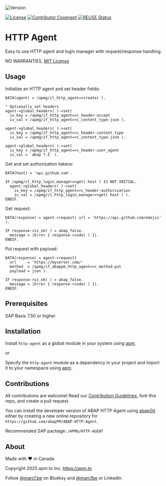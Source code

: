 ![Version](https://img.shields.io/endpoint?url=https://shield.abappm.com/github/abapPM/ABAP-HTTP-Agent/src/%23apmg%23if_http_agent.intf.abap/c_version&label=Version&color=blue)

[![License](https://img.shields.io/github/license/abapPM/ABAP-HTTP-Agent?label=License&color=success)](https://github.com/abapPM/ABAP-HTTP-Agent/blob/main/LICENSE)
[![Contributor Covenant](https://img.shields.io/badge/Contributor%20Covenant-2.1-4baaaa.svg?color=success)](https://github.com/abapPM/.github/blob/main/CODE_OF_CONDUCT.md)
[![REUSE Status](https://api.reuse.software/badge/github.com/abapPM/ABAP-HTTP-Agent)](https://api.reuse.software/info/github.com/abapPM/ABAP-HTTP-Agent)

# HTTP Agent

Easy to use HTTP agent and login manager with request/response handling.

NO WARRANTIES, [MIT License](https://github.com/abapPM/ABAP-HTTP-Agent/blob/main/LICENSE)

## Usage

Initialize an HTTP agent and set header fields:

```abap
DATA(agent) = /apmg/cl_http_agent=>create( ).

" Optionally set headers
agent->global_headers( )->set(
  iv_key = /apmg/if_http_agent=>c_header-accept
  iv_val = /apmg/if_http_agent=>c_content_type-json ).

agent->global_headers( )->set(
  iv_key = /apmg/if_http_agent=>c_header-content_type
  iv_val = /apmg/if_http_agent=>c_content_type-json ).

agent->global_headers( )->set(
  iv_key = /apmg/if_http_agent=>c_header-user_agent
  iv_val = `abap 7.5` ).
```

Get and set authorization tokens:

```abap
DATA(host) = 'api.github.com'.

IF /apmg/cl_http_login_manager=>get( host ) IS NOT INITIAL.
  agent->global_headers( )->set(
    iv_key = /apmg/if_http_agent=>c_header-authorization
    iv_val = /apmg/cl_http_login_manager=>get( host ) ).
ENDIF.
```

Get request:

```abap
DATA(response) = agent->request( url = 'https://api.github.com/emojis' ).

IF response->is_ok( ) = abap_false.
  message = |Error { response->code( ) }|.
ENDIF.
```

Put request with payload:

```abap
DATA(response) = agent->request(
  url     = 'https://myserver.com/'
  method  = /apmg/if_abappm_http_agent=>c_method-put
  payload = json ).

IF response->is_ok( ) = abap_false.
  message = |Error { response->code( ) }|.
ENDIF.
```

## Prerequisites

SAP Basis 7.50 or higher

## Installation

Install `http-agent` as a global module in your system using [apm](https://abappm.com).

or

Specify the `http-agent` module as a dependency in your project and import it to your namespace using [apm](https://abappm.com).

## Contributions

All contributions are welcome! Read our [Contribution Guidelines](https://github.com/abapPM/ABAP-HTTP-Agent/blob/main/CONTRIBUTING.md), fork this repo, and create a pull request.

You can install the developer version of ABAP HTTP Agent using [abapGit](https://github.com/abapGit/abapGit) either by creating a new online repository for `https://github.com/abapPM/ABAP-HTTP-Agent`.

Recommended SAP package: `/APMG/HTTP-AGENT`

## About

Made with ❤ in Canada

Copyright 2025 apm.to Inc. <https://apm.to>

Follow [@marcf.be](https://bsky.app/profile/marcf.be) on Blueksy and [@marcfbe](https://linkedin.com/in/marcfbe) or LinkedIn
